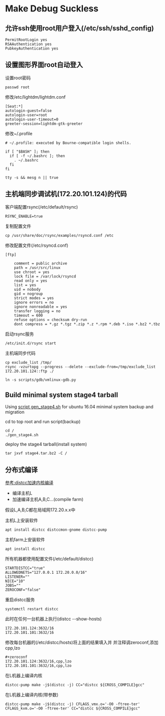 # Make Debug Suckless

## 允许ssh使用root用户登入(/etc/ssh/sshd_config)

	PermitRootLogin yes
	RSAAuthentication yes
	PubkeyAuthentication yes

## 设置图形界面root自动登入

设置root密码

	passwd root

修改/etc/lightdm/lightdm.conf

	[Seat:*]
	autologin-guest=false
	autologin-user=root
	autologin-user-timeout=0
	greeter-session=lightdm-gtk-greeter

修改~/.profile

	# ~/.profile: executed by Bourne-compatible login shells.

	if [ "$BASH" ]; then
	  if [ -f ~/.bashrc ]; then
		. ~/.bashrc
	  fi
	fi

	tty -s && mesg n || true

## 主机端同步调试机(172.20.101.124)的代码

客户端配置rsync(/etc/default/rsync)

	RSYNC_ENABLE=true

复制配置文件

	cp /usr/share/doc/rsync/examples/rsyncd.conf /etc


修改配置文件(/etc/rsyncd.conf)

	[ftp]

		comment = public archive
		path = /usr/src/linux
		use chroot = yes
		lock file = /var/lock/rsyncd
		read only = yes
		list = yes
		uid = nobody
		gid = nogroup
		strict modes = yes
		ignore errors = no
		ignore nonreadable = yes
		transfer logging = no
		timeout = 600
		refuse options = checksum dry-run
		dont compress = *.gz *.tgz *.zip *.z *.rpm *.deb *.iso *.bz2 *.tbz

启动rsync服务

	/etc/init.d/rsync start

主机端同步代码

	cp exclude_list /tmp/
	rsync -vzurtopg --progress --delete --exclude-from=/tmp/exclude_list 172.20.101.124::ftp ./

	ln -s scripts/gdb/vmlinux-gdb.py

## Build minimal system stage4 tarball

Using [script gen_stage4.sh](gen_stage4.sh) for ubuntu 16.04 minimal system backup and migration

cd to top root and run script(backup)

	cd /
	./gen_stage4.sh

deploy the stage4 tarball(install system)

	tar jxvf stage4.tar.bz2 -C /

## 分布式编译

[参考:distcc加速内核编译](https://blog.csdn.net/weixin_30439067/article/details/96560971)

- 编译主机L
- 加速编译主机A,B,C...(compile farm)

假设L,A,B,C都在局域网172.20.x.x中

主机L上安装软件

	apt install distcc distccmon-gnome distcc-pump

主机farm上安装软件

	apt install distcc

所有机器都使用配置文件(/etc/default/distcc)

	STARTDISTCC="true"
	ALLOWEDNETS="127.0.0.1 172.20.0.0/16"
	LISTENER=""
	NICE="10"
	JOBS=""
	ZEROCONF="false"

重启distcc服务

	systemctl restart distcc

此时在任何一台机器上执行(distcc --show-hosts)

	172.20.101.124:3632/16
	172.20.101.101:3632/16

修改每台机器的(/etc/distcc/hosts)将上面的结果填入并
并注释调zeroconf,添加cpp,lzo

	#+zeroconf
	172.20.101.124:3632/16,cpp,lzo
	172.20.101.101:3632/16,cpp,lzo

在L机器上编译内核

	distcc-pump make -j$(distcc -j) CC="distcc ${CROSS_COMPILE}gcc"

在L机器上编译内核(带参数)

	distcc-pump make -j$(distcc -j) CFLAGS_vmx.o='-O0 -ftree-ter' CFLAGS_kvm.o='-O0 -ftree-ter' CC="distcc ${CROSS_COMPILE}gcc"
